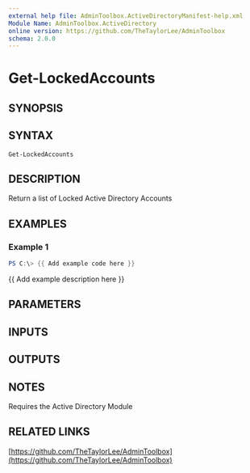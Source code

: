 ```yaml
---
external help file: AdminToolbox.ActiveDirectoryManifest-help.xml
Module Name: AdminToolbox.ActiveDirectory
online version: https://github.com/TheTaylorLee/AdminToolbox
schema: 2.0.0
---
```


# Get-LockedAccounts

## SYNOPSIS

## SYNTAX

```
Get-LockedAccounts
```

## DESCRIPTION
Return a list of Locked Active Directory Accounts

## EXAMPLES

### Example 1
```powershell
PS C:\> {{ Add example code here }}
```

{{ Add example description here }}

## PARAMETERS

## INPUTS

## OUTPUTS

## NOTES
Requires the Active Directory Module

## RELATED LINKS

[https://github.com/TheTaylorLee/AdminToolbox](https://github.com/TheTaylorLee/AdminToolbox)

